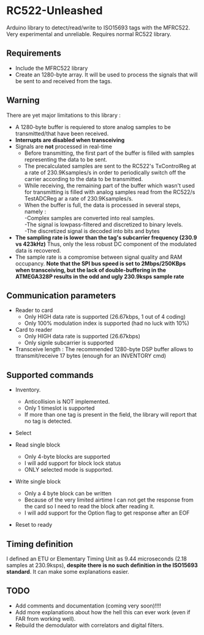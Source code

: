 # RC522-Unleashed
Arduino library to detect/read/write to ISO15693 tags with the MFRC522. Very experimental and unreliable. Requires normal RC522 library.

## Requirements

- Include the MFRC522 library
- Create an 1280-byte array. It will be used to process the signals that will be sent to and received from the tags.

## Warning

There are yet major limitations to this library : 

- A 1280-byte buffer is requiered to store analog samples to be transmitted/that have been received.
- **Interrupts are disabled when transceiving**
- Signals are **not** processed in real-time
  - Before transmitting, the first part of the buffer is filled with samples representing the data to be sent.  
  - The precalculated samples are sent to the RC522's TxControlReg at a rate of 230.9Ksamples/s in order to periodically switch off the carrier according to the data to be transmitted.  
  - While receiving, the remaining part of the buffer which wasn't used for transmitting is filled with analog samples read from the RC522/s TestADCReg ar a rate of 230.9Ksamples/s.
  - When the buffer is full, the data is processed in several steps, namely :  
    -Complex samples are converted into real samples.  
    -The signal is lowpass-filtered and discretized to binary levels.  
    -The discretized signal is decoded into bits and bytes  
- **The sampling rate is lower than the tag's subcarrier frequency (230.9 vs 423kHz)** Thus, only the less robust DC component of the modulated data is recovered.
- The sample rate is a compromise between signal quality and RAM occupancy. **Note that the SPI bus speed is set to 2Mbps/250KBps when transceiving, but the lack of double-buffering in the ATMEGA328P results in the odd and ugly 230.9ksps sample rate**

## Communication parameters

- Reader to card
  - Only HIGH data rate is supported (26.67kbps, 1 out of 4 coding)  
  - Only 100% modulation index is supported (had no luck with 10%)  
- Card to reader
  - Only HIGH data rate is supported (26.67kbps)  
  - Only signle subcarrier is supported  
- Transceive length : The recommended 1280-byte DSP buffer allows to ttransmit/receive 17 bytes (enough for an INVENTORY cmd)

## Supported commands

- Inventory.
  - Anticollision is NOT implemented.
  - Only 1 timeslot is supported
  - If more than one tag is present in the field, the library will report that no tag is detected.

- Select

- Read single block
  - Only 4-byte blocks are supported
  - I will add support for block lock status
  - ONLY selected mode is supported.

- Write single block
  - Only a 4 byte block can be written
  - Because of the very limited airtime I can not get the response from the card so I need to read the block after reading it.
  - I will add support for the Option flag to get response after an EOF

- Reset to ready

## Timing definition

I defined an ETU or Elementary Timing Unit as 9.44 microseconds (2.18 samples at 230.9ksps), **despite there is no such definition in the ISO15693 standard**. It can make some explanations easier.

## TODO

- Add comments and documentation (coming very soon)!!!!
- Add more explanations about how the hell this can ever work (even if FAR from working well).
- Rebuild the demodulator with correlators and digital filters.
